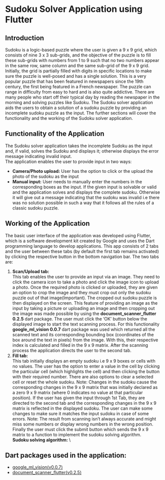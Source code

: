 # Sudoku Solver Application using Flutter
 
## Introduction
Sudoku is a logic-based puzzle where the user is given a 9 x 9 grid, which consists of nine 3 x 3 sub-grids, and the objective of the puzzle is to fill these sub-grids with numbers from 1 to 9 such that no two numbers appear in the same row, same column and the same sub-grid of the 9 x 9 grid. Initially, the grid is partially filled with digits in specific locations to make sure the puzzle is well-posed and has a single solution.
This is a very popular puzzle that has been featured in newspapers since the 19th century, the first being featured in a French newspaper. The puzzle can range in difficulty from easy to hard and is also quite addictive. There are many people who start off their typical day by reading the newspaper in the morning and solving puzzles like Sudoku. The Sudoku solver application aids the users to obtain a solution of a sudoku puzzle by providing an incomplete sudoku puzzle as the input.
The further sections will cover the functionality and the working of the Sudoku solver application.

## Functionality of the Application
The Sudoku solver application takes the incomplete Sudoku as the input and, if valid, solves the Sudoku and displays it; otherwise displays the error message indicating invalid input. \
The application enables the user to provide input in two ways:
- __Camera/Photo upload:__ User has the option to click or the upload the photo of the sudoku as the input
- __Manual input:__ User needs to manually enter the numbers in the corresponding boxes as the input.
If the given input is solvable or valid and the application solves and displays the complete sudoku. Otherwise it will give out a message indicating that the sudoku was invalid i.e there was no solution possible in such a way that it follows all the rules of a classic sudoku puzzle.


## Working of the Application
The basic user interface of the application was developed using Flutter, which is a software development kit created by Google and uses the Dart programming language to develop applications. 
This app consists of 2 tabs and the user between these tabs (by default the first tab remains activated) by clicking the respective button in the bottom navigation bar. The two tabs are: 
1. __Scan/Upload tab:__ \
This tab enables the user to provide an input via an image. They need to click the camera icon to take a photo and click the image icon to upload a photo. Once the required photo is clicked or uploaded, they are given an option to crop the image and they must crop out only the sudoku puzzle out of that image(Important). The cropped out sudoku puzzle is then displayed on the screen. This feature of providing an image as the input by taking a picture or uploading an image and then cropping out the image was made possible by using the __document_scanner_flutter 0.2.5__ dart package. 
The user must click the ‘OK’ button below the displayed image to start the text scanning process. For this functionality __google_ml_vision 0.0.7__ dart package was used which returned all the scanned text and its corresponding bounding box (coordinates of the box around the text in pixels) from the image. With this, their respective index is calculated and filled in the 9 x 9 matrix. After the scanning process the application directs the user to the second tab. 
2. __Fill tab:__ \
This tab initially displays an empty sudoku i.e 9 x 9 boxes or cells with no values. The user has the option to enter a value in the cell by clicking the particular cell (which highlights the cell) and then clicking the button with their required number. There are also options to clear a selected cell or reset the whole sudoku.
Note: Changes in the sudoku cause the corresponding changes in the 9 x 9 matrix that was initially declared as a zero 9 x 9 matrix (where 0 indicates no value at that particular position). 
If the user has given the input through 1st Tab, they are directed to the second tab and the corresponding changes in the 9 x 9 matrix is reflected in the displayed sudoku. The user can make some changes to make sure it matches the input sudoku in case of some errors.
Note: The result from scanning isn’t always accurate and might miss some numbers or display wrong numbers in the wrong position.
Finally the user must click the submit button which sends the 9 x 9 matrix to a function to implement the sudoku solving algorithm. \
__Sudoku solving algorithm:__ \ <Enter explanation>

## Dart packages used in the application:
- [google_ml_vision(v0.0.7)](https://pub.dev/packages/google_ml_vision)
- [document_scanner_flutter(v0.2.5)](https://pub.dev/packages/document_scanner)


